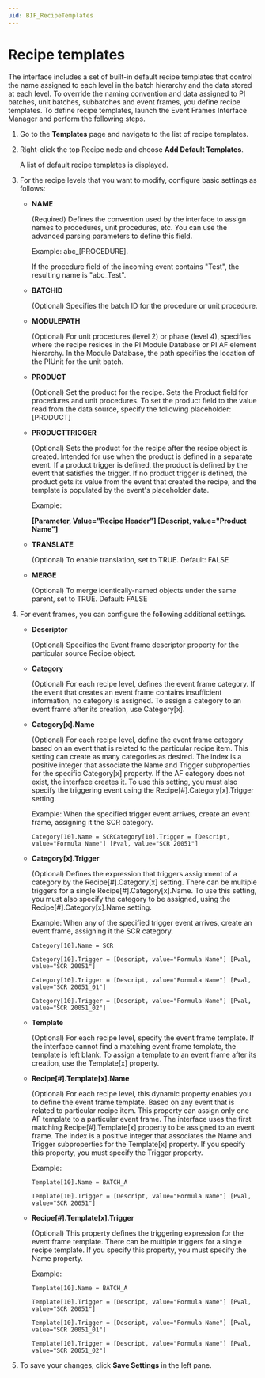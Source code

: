 ```yaml
---
uid: BIF_RecipeTemplates
---
```


# Recipe templates

<!-- This framework topic has been modified for the specific adapter. -->

<!-- 
    
MB 6/11/21: Step 3--removed placeholders that don't apply to interface 

The following placeholders are supported:

* AREA
* BATCHID
* DESCRIPT
* EU
* EVENT
* OPERATION
* PHASE
* PHASEMODULE
* PHASESTATE
* PHASESTEP
* PROCEDURE
* PROCESSCELL
* PVAL
* UNIQUEID
* UNIT
* UNITPROCEDURE
* USERID
* [*,value= "Field"]
* [*,value= "mask"]

-->

<!-- 
    
MB 6/11/21: Step 4--removed parameters that don't apply to interface


* **DefaultProperty[x].Name**

    (Optional) Name of the event frame template attribute. Valid values are Recipe, BatchID, Product and Procedure. Interface defined defaults place Recipe and BatchID at x=1, Product at x=2, and Procedure at x=3.

* **DefaultProperty[x].Value**

    (Optional) Defines the event attribute expression that evaluates to a valid value.

* **DefaultProperty[x].Trigger**

    (Optional) Defines the expression that specifies which event(s) to use to get the value.

    `[Event,value="Recipe Header"][descript,value="Product Code"]`

* **DefaultProperty[x].UseFirstValue**

    (Optional) Use the first matching event for the event frame to get the value if set to T or True. The default behavior is to use the last matching event.
    
-->     

The interface includes a set of built-in default recipe templates that control the name assigned to each level in the batch hierarchy and the data stored at each level. To override the naming convention and data assigned to PI batches, unit batches, subbatches and event frames, you define recipe templates. To define recipe templates, launch the Event Frames Interface Manager and perform the following steps.

1. Go to the **Templates** page and navigate to the list of recipe templates.

2. Right-click the top Recipe node and choose **Add Default Templates**.

    A list of default recipe templates is displayed.

3. For the recipe levels that you want to modify, configure basic settings as follows:

    * **NAME**
    
        (Required) Defines the convention used by the interface to assign names to procedures, unit procedures, etc. You can use the advanced parsing parameters to define this field.
        
        Example: abc_[PROCEDURE].
        
        If the procedure field of the incoming event contains "Test", the resulting name is "abc_Test".
        
    * **BATCHID** 
    
        (Optional) Specifies the batch ID for the procedure or unit procedure.
    
    * **MODULEPATH**
    
        (Optional) For unit procedures (level 2) or phase (level 4), specifies where the recipe resides in the PI Module Database or PI AF element hierarchy. In the Module Database, the path specifies the location of the PIUnit for the unit batch.

    * **PRODUCT** 
    
        (Optional) Set the product for the recipe. Sets the Product field for procedures and unit procedures. To set the product field to the value read from the data source, specify the following placeholder: [PRODUCT]
    
    * **PRODUCTTRIGGER**
    
        (Optional) Sets the product for the recipe after the recipe object is created. Intended for use when the product is defined in a separate event. If a product trigger is defined, the product is defined by the event that satisfies the trigger. If no product trigger is defined, the product gets its value from the event that created the recipe, and the template is populated by the event's placeholder data.
        
        Example: 
        
        **[Parameter, Value="Recipe Header"] [Descript, value="Product Name"]**

    * **TRANSLATE**
    
        (Optional) To enable translation, set to TRUE. Default: FALSE

    * **MERGE**
    
        (Optional) To merge identically-named objects under the same parent, set to TRUE. Default: FALSE


4. For event frames, you can configure the following additional settings.

    * **Descriptor**
    
        (Optional) Specifies the Event frame descriptor property for the particular source Recipe object.


    * **Category**
    
        (Optional) For each recipe level, defines the event frame category. If the event that creates an event frame contains insufficient information, no category is assigned. To assign a category to an event frame after its creation, use Category[x].

    * **Category[x].Name**
    
        (Optional) For each recipe level, define the event frame category based on an event that is related to the particular recipe item. This setting can create as many categories as desired. The index is a positive integer that associate the Name and Trigger subproperties for the specific Category[x] property. If the AF category does not exist, the interface creates it. To use this setting, you must also specify the triggering event using the Recipe[#].Category[x].Trigger setting.

        Example: When the specified trigger event arrives, create an event frame, assigning it the SCR category.

        `Category[10].Name = SCRCategory[10].Trigger = [Descript, value="Formula Name"] [Pval, value="SCR 20051"]`

    * **Category[x].Trigger**
    
        (Optional) Defines the expression that triggers assignment of a category by the Recipe[#].Category[x] setting. There can be multiple triggers for a single Recipe[#].Category[x].Name. To use this setting, you must also specify the category to be assigned, using the Recipe[#].Category[x].Name setting.

        Example: When any of the specified trigger event arrives, create an event frame, assigning it the SCR category.

        `Category[10].Name = SCR`

        `Category[10].Trigger = [Descript, value="Formula Name"] [Pval, value="SCR 20051"]`
    
        `Category[10].Trigger = [Descript, value="Formula Name"] [Pval, value="SCR 20051_01"]`

        `Category[10].Trigger = [Descript, value="Formula Name"] [Pval, value="SCR 20051_02"]`

    * **Template**
    
        (Optional) For each recipe level, specify the event frame template. If the interface cannot find a matching event frame template, the template is left blank. To assign a template to an event frame after its creation, use the Template[x] property.

    * **Recipe[#].Template[x].Name**
    
        (Optional) For each recipe level, this dynamic property enables you to define the event frame template. Based on any event that is related to particular recipe item. This property can assign only one AF template to a particular event frame. The interface uses the first matching Recipe[#].Template[x] property to be assigned to an event frame. The index is a positive integer that associates the Name and Trigger subproperties for the Template[x] property. If you specify this property, you must specify the Trigger property.

        Example:

        `Template[10].Name = BATCH_A`

        `Template[10].Trigger = [Descript, value="Formula Name"] [Pval, value="SCR 20051"]`

    * **Recipe[#].Template[x].Trigger**
    
        (Optional) This property defines the triggering expression for the event frame template. There can be multiple triggers for a single recipe template. If you specify this property, you must specify the Name property.

        Example:

        `Template[10].Name = BATCH_A`

        `Template[10].Trigger = [Descript, value="Formula Name"] [Pval, value="SCR 20051"]`

        `Template[10].Trigger = [Descript, value="Formula Name"] [Pval, value="SCR 20051_01"]`

        `Template[10].Trigger = [Descript, value="Formula Name"] [Pval, value="SCR 20051_02"]`

5. To save your changes, click **Save Settings** in the left pane.
